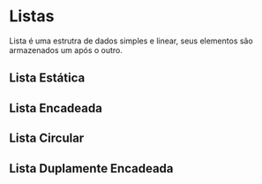 # Listas
Lista é uma estrutra de dados simples e linear, seus elementos são armazenados um após o outro.

## Lista Estática


## Lista Encadeada


## Lista Circular


## Lista Duplamente Encadeada


